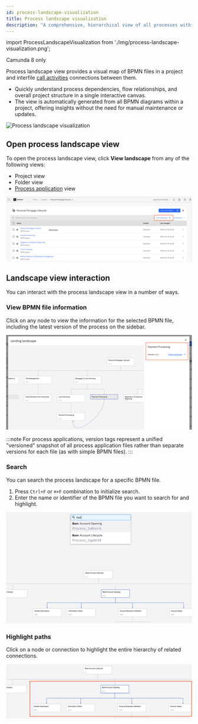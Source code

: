 ```yaml
---
id: process-landscape-visualization
title: Process landscape visualization
description: "A comprehensive, hierarchical view of all processes within the project."
---
```


import ProcessLandscapeVisualization from './img/process-landscape-visualization.png';

<span class="badge badge--cloud">Camunda 8 only</span>

Process landscape view provides a visual map of BPMN files in a project and interfile [call activities](/components/modeler/bpmn/call-activities/call-activities.md) connections between them.

- Quickly understand process dependencies, flow relationships, and overall project structure in a single interactive canvas.
- The view is automatically generated from all BPMN diagrams within a project, offering insights without the need for manual maintenance or updates.

<p><img src={ProcessLandscapeVisualization} alt="Process landscape visualization" /></p>

## Open process landscape view

To open the process landscape view, click **View landscape** from any of the following views:

- Project view
- Folder view
- [Process application](/components/modeler/web-modeler/process-applications.md) view

![process landscape visualization button](img/process-landscape-view-button.png)

## Landscape view interaction

You can interact with the process landscape view in a number of ways.

### View BPMN file information

Click on any node to view the information for the selected BPMN file, including the latest version of the process on the sidebar.

![selected node information](img/process-landscape-node-information.png)

:::note
For process applications, version tags represent a unified "versioned" snapshot of all process application files rather than separate versions for each file (as with simple BPMN files).
:::

### Search

You can search the process landscape for a specific BPMN file.

1. Press `Ctrl+F` or `⌘+F` combination to initialize search.
1. Enter the name or identifier of the BPMN file you want to search for and highlight.

![landscape search](img/process-landscape-search.png)

### Highlight paths

Click on a node or connection to highlight the entire hierarchy of related connections.

![landscape selected node connections](img/process-landscape-connection.png)
